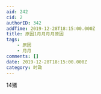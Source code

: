 ```yaml
---
aid: 242
cid: 2
authorID: 342
addTime: 2019-12-28T18:15:00.000Z
title: 原因1月月月月原因
tags:
    - 原因
    - 月月
comments: []
date: 2019-12-28T18:15:00.000Z
category: 时政
---
```


14猪
